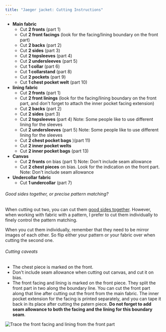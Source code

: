 ```yaml
---
title: "Jaeger jacket: Cutting Instructions"
---
```


- **Main fabric**
  - Cut **2 fronts** (part 1)
  - Cut **2 front facings** (look for the facing/lining boundary on the front part)
  - Cut **2 backs** (part 2)
  - Cut **2 sides** (part 3)
  - Cut **2 topsleeves** (part 4)
  - Cut **2 undersleeves** (part 5)
  - Cut **1 collar** (part 6)
  - Cut **1 collarstand** (part 8)
  - Cut **2 pockets** (part 9)
  - Cut **1 chest pocket welt** (part 10)
- **lining fabric**
  - Cut **2 fronts** (part 1)
  - Cut **2 front linings** (look for the facing/lining boundary on the front part, and don't forget to attach the inner pocket facing extension)
  - Cut **2 backs** (part 2)
  - Cut **2 sides** (part 3)
  - Cut **2 topsleeves** (part 4) Note: Some people like to use different lining for the sleeves
  - Cut **2 undersleeves** (part 5) Note: Some people like to use different lining for the sleeves
  - Cut **2 chest pocket bags** )(part 11)
  - Cut **2 inner pocket welts**
  - Cut **2 inner pocket bags** (part 13)
- **Canvas**
  - Cut **2 fronts** on bias (part 1) Note: Don't include seam allowance
  - Cut **2 chest pieces** on bias. Look for the indication on the front part. Note: Don't include seam allowance
- **Undercollar fabric**
  - Cut **1 undercollar** (part 7)

<Note>

###### Good sides together, or precise pattern matching?

When cutting out two, you can cut them [good sides together](/docs/sewing/good-sides-together).
However, when working with fabric with a pattern, I prefer to cut them individually to finely control the pattern matching.

When you cut them individually, remember that they need to be mirror images of each other. So flip either your pattern or your fabric over when cutting the second one.

</Note>

<Warning>

###### Cutting caveats

- The chest piece is marked on the front.
- Don't include seam allowance when cutting out canvas, and cut it on bias.
- The front facing and lining is marked on the front piece. They split the front part in two along the boundary line. You can cut the front part along that line after cutting out the front from the main fabric. The inner pocket extension for the facing is printed separately, and you can tape it back in its place after cutting the patern piece. **Do not forget to add seam allowance to both the facing and the lining for this boundary seam**.

![Trace the front facing and lining from the front part](cuttingCaveat.svg)

</Warning>
